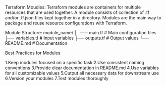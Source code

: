 Terraform Moudles:
Terraform modules are containers for multiple resources that are used together. A module consists of collection of 
.tf and/or .tf.json files kept together in a directory. Modules are the main way to package and reuse resource configurations with Terraform.

Module Structure:
module_name/
│
├── main.tf         # Main configuration files
├── variables.tf    # Input variables
├── outputs.tf      # Output values
└── README.md       # Documentation  


Best Practices for Modules

1.Keep modules focused on a specific task
2.Use consistent naming conventions
3.Provide clear documentation in README.md
4.Use variables for all customizable values
5.Output all necessary data for downstream use
6.Version your modules
7.Test modules thoroughly  